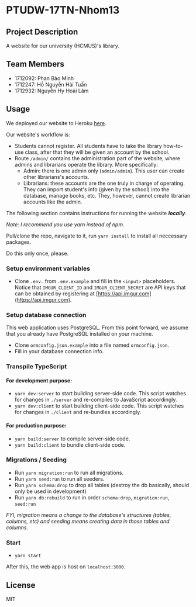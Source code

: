 # PTUDW-17TN-Nhom13

## Project Description

A website for our university (HCMUS)'s library.

## Team Members

- 1712092: Phan Bảo Minh
- 1712247: Hồ Nguyễn Hải Tuấn
- 1712932: Nguyễn Hy Hoài Lâm

## Usage

We deployed our website to Heroku [here](https://ptudw-17tn-nhom13.herokuapp.com).

Our website's workflow is:

- Students cannot register. All students have to take the library how-to-use class, after that they will be given an account by the school.
- Route `/admin/` contains the administration part of the website, where admins and librarians operate the library. More specifically:
  - Admin: there is one admin only (`admin/admin`). This user can create other librarians's accounts.
  - Librarians: these accounts are the one truly in charge of operating. They can import student's info (given by the school) into the database, manage books, etc. They, however, cannot create librarian accounts like the admin.

The following section contains instructions for running the website _**locally**_.

_Note: I recommend you use yarn instead of npm._

Pull/clone the repo, navigate to it, run `yarn install` to install all neccessary packages.

Do this only once, please.

### Setup environment variables

- Clone `.env.` from `.env.example` and fill in the `<input>` placeholders. Notice that `IMGUR_CLIENT_ID` and `IMGUR_CLIENT_SECRET` are API keys that can be obtained by registering at [https://api.imgur.com](https://api.imgur.com).

### Setup database connection

This web application uses PostgreSQL. From this point forward, we assume that you already have PostgreSQL installed on your machine.

- Clone `ormconfig.json.example` into a file named `ormconfig.json`.
- Fill in your database connection info.

### Transpile TypeScript

#### For development purpose:

- `yarn dev:server` to start building server-side code. This script watches for changes in `./server` and re-compiles to JavaScript accordingly.
- `yarn dev:client` to start building client-side code. This script watches for changes in `./client` and re-bundles accordingly.

#### For production purpose:

- `yarn build:server` to compile server-side code.
- `yarn build:client` to bundle client-side code.

### Migrations / Seeding

- Run `yarn migration:run` to run all migrations.
- Run `yarn seed:run` to run all seeders.
- Run `yarn schema:drop` to drop all tables (destroy the db basically, should only be used in development)
- Run `yarn db:rebuild` to run in order `schema:drop`, `migration:run`, `seed:run`

_FYI, migration means a change to the database's structures (tables, columns, etc) and seeding means creating data in those tables and columns._

### Start

- `yarn start`

After this, the web app is host on `localhost:3000`.

## License

MIT

